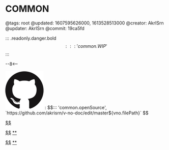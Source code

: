 # COMMON

@tags: root
@updated: 1607595626000, 1613528513000
@creator: AkrISrn
@updater: AkrISrn
@commit: 19ca5fd

::: .readonly.danger.bold $$::: 'common.WIP' $$
:::

--8<--

![](/uploads/images/github.png "#16")
: $$::: 'common.openSource', `https://github.com/akrisrn/v-no-doc/edit/master${vno.filePath}` $$

[$$](https://twemoji.maxcdn.com/v/latest/twemoji.min.js)

[$$](/uploads/dist/scripts/common.js)
[**](/uploads/dist/styles/common.css)

[$$](/uploads/dist/scripts/provider.js)
[**](/uploads/dist/styles/provider.css)
